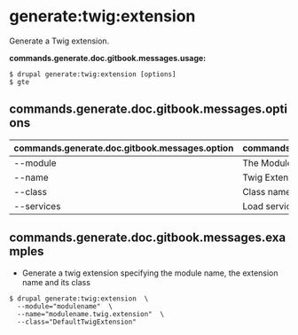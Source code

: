 # generate:twig:extension
Generate a Twig extension.

**commands.generate.doc.gitbook.messages.usage:**
```
$ drupal generate:twig:extension [options]
$ gte  
```

## commands.generate.doc.gitbook.messages.options
commands.generate.doc.gitbook.messages.option | commands.generate.doc.gitbook.messages.details
-------|-------------
--module | The Module name.
--name | Twig Extension name
--class | Class name
--services | Load services from the container.

## commands.generate.doc.gitbook.messages.examples
* Generate a twig extension specifying the module name, the extension name and its class
```
$ drupal generate:twig:extension  \
  --module="modulename"  \
  --name="modulename.twig.extension"  \
  --class="DefaultTwigExtension"

```
